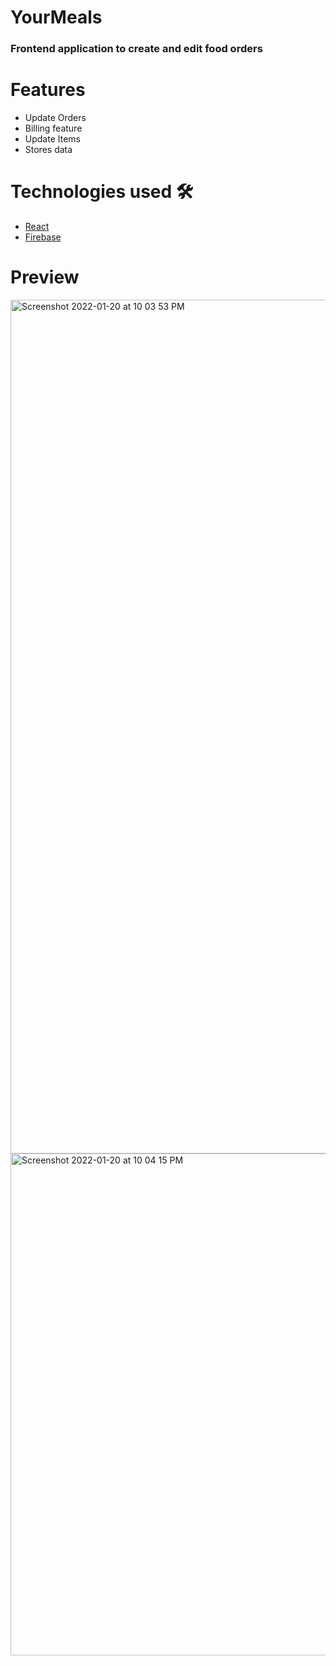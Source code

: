 # YourMeals
### Frontend application to create and edit food orders

# Features
- Update Orders
- Billing feature
- Update Items
- Stores data

# Technologies used 🛠️
- [React](https://reactjs.org/)
- [Firebase](https://firebase.google.com)

# Preview
<img width="1366" alt="Screenshot 2022-01-20 at 10 03 53 PM" src="https://user-images.githubusercontent.com/60484547/150381467-1f7bdce4-1af7-4d71-8db8-3a8cef1fcb4d.png">

<img width="803" alt="Screenshot 2022-01-20 at 10 04 15 PM" src="https://user-images.githubusercontent.com/60484547/150381487-ae625040-2d05-4aca-83ea-3d8273fbbb8f.png">
